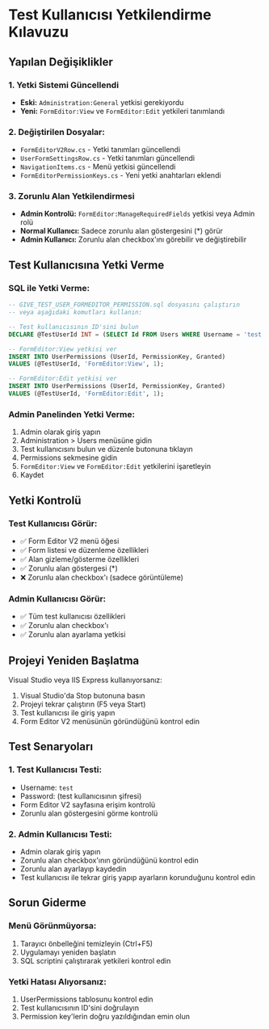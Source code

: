 # Test Kullanıcısı Yetkilendirme Kılavuzu

## Yapılan Değişiklikler

### 1. Yetki Sistemi Güncellendi
- **Eski:** `Administration:General` yetkisi gerekiyordu
- **Yeni:** `FormEditor:View` ve `FormEditor:Edit` yetkileri tanımlandı

### 2. Değiştirilen Dosyalar:
- `FormEditorV2Row.cs` - Yetki tanımları güncellendi
- `UserFormSettingsRow.cs` - Yetki tanımları güncellendi  
- `NavigationItems.cs` - Menü yetkisi güncellendi
- `FormEditorPermissionKeys.cs` - Yeni yetki anahtarları eklendi

### 3. Zorunlu Alan Yetkilendirmesi
- **Admin Kontrolü:** `FormEditor:ManageRequiredFields` yetkisi veya Admin rolü
- **Normal Kullanıcı:** Sadece zorunlu alan göstergesini (*) görür
- **Admin Kullanıcı:** Zorunlu alan checkbox'ını görebilir ve değiştirebilir

## Test Kullanıcısına Yetki Verme

### SQL ile Yetki Verme:
```sql
-- GIVE_TEST_USER_FORMEDITOR_PERMISSION.sql dosyasını çalıştırın
-- veya aşağıdaki komutları kullanın:

-- Test kullanıcısının ID'sini bulun
DECLARE @TestUserId INT = (SELECT Id FROM Users WHERE Username = 'test');

-- FormEditor:View yetkisi ver
INSERT INTO UserPermissions (UserId, PermissionKey, Granted)
VALUES (@TestUserId, 'FormEditor:View', 1);

-- FormEditor:Edit yetkisi ver  
INSERT INTO UserPermissions (UserId, PermissionKey, Granted)
VALUES (@TestUserId, 'FormEditor:Edit', 1);
```

### Admin Panelinden Yetki Verme:
1. Admin olarak giriş yapın
2. Administration > Users menüsüne gidin
3. Test kullanıcısını bulun ve düzenle butonuna tıklayın
4. Permissions sekmesine gidin
5. `FormEditor:View` ve `FormEditor:Edit` yetkilerini işaretleyin
6. Kaydet

## Yetki Kontrolü

### Test Kullanıcısı Görür:
- ✅ Form Editor V2 menü öğesi
- ✅ Form listesi ve düzenleme özellikleri
- ✅ Alan gizleme/gösterme özellikleri
- ✅ Zorunlu alan göstergesi (*)
- ❌ Zorunlu alan checkbox'ı (sadece görüntüleme)

### Admin Kullanıcısı Görür:
- ✅ Tüm test kullanıcısı özellikleri
- ✅ Zorunlu alan checkbox'ı
- ✅ Zorunlu alan ayarlama yetkisi

## Projeyi Yeniden Başlatma

Visual Studio veya IIS Express kullanıyorsanız:
1. Visual Studio'da Stop butonuna basın
2. Projeyi tekrar çalıştırın (F5 veya Start)
3. Test kullanıcısı ile giriş yapın
4. Form Editor V2 menüsünün göründüğünü kontrol edin

## Test Senaryoları

### 1. Test Kullanıcısı Testi:
- Username: `test`
- Password: (test kullanıcısının şifresi)
- Form Editor V2 sayfasına erişim kontrolü
- Zorunlu alan göstergesini görme kontrolü

### 2. Admin Kullanıcısı Testi:
- Admin olarak giriş yapın
- Zorunlu alan checkbox'ının göründüğünü kontrol edin
- Zorunlu alan ayarlayıp kaydedin
- Test kullanıcısı ile tekrar giriş yapıp ayarların korunduğunu kontrol edin

## Sorun Giderme

### Menü Görünmüyorsa:
1. Tarayıcı önbelleğini temizleyin (Ctrl+F5)
2. Uygulamayı yeniden başlatın
3. SQL scriptini çalıştırarak yetkileri kontrol edin

### Yetki Hatası Alıyorsanız:
1. UserPermissions tablosunu kontrol edin
2. Test kullanıcısının ID'sini doğrulayın
3. Permission key'lerin doğru yazıldığından emin olun